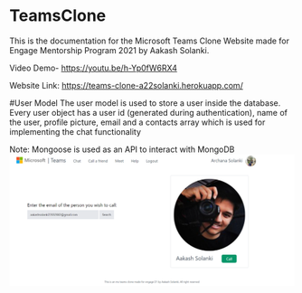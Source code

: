 # TeamsClone

This is the documentation for the Microsoft Teams Clone Website made for Engage Mentorship Program 2021 by Aakash Solanki.

Video Demo- https://youtu.be/h-Yp0fW6RX4

Website Link: https://teams-clone-a22solanki.herokuapp.com/

#User Model
The user model is used to store a user inside the database. Every user object has a user id (generated during authentication), name of the user, profile picture, email and a contacts array which is used for implementing the chat functionality

Note: Mongoose is used as an API to interact with MongoDB
![IMG1](./images/image1.png)
